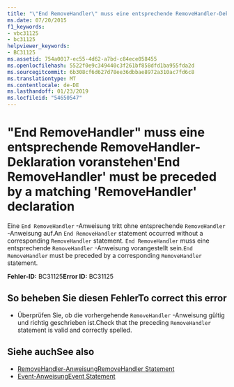 ```yaml
---
title: "\"End RemoveHandler\" muss eine entsprechende RemoveHandler-Deklaration voranstehen"
ms.date: 07/20/2015
f1_keywords:
- vbc31125
- bc31125
helpviewer_keywords:
- BC31125
ms.assetid: 754a0017-ec55-4d62-a7bd-c84ece058455
ms.openlocfilehash: 5522f0e9c349440c3f261bf858dfd1ba955fda2d
ms.sourcegitcommit: 6b308cf6d627d78ee36dbbae8972a310ac7fd6c8
ms.translationtype: MT
ms.contentlocale: de-DE
ms.lasthandoff: 01/23/2019
ms.locfileid: "54650547"
---
```

# <a name="end-removehandler-must-be-preceded-by-a-matching-removehandler-declaration"></a><span data-ttu-id="80d88-102">"End RemoveHandler" muss eine entsprechende RemoveHandler-Deklaration voranstehen</span><span class="sxs-lookup"><span data-stu-id="80d88-102">'End RemoveHandler' must be preceded by a matching 'RemoveHandler' declaration</span></span>
<span data-ttu-id="80d88-103">Eine `End RemoveHandler` -Anweisung tritt ohne entsprechende `RemoveHandler` -Anweisung auf.</span><span class="sxs-lookup"><span data-stu-id="80d88-103">An `End RemoveHandler` statement occurred without a corresponding `RemoveHandler` statement.</span></span> <span data-ttu-id="80d88-104">`End RemoveHandler` muss eine entsprechende `RemoveHandler` -Anweisung vorangestellt sein.</span><span class="sxs-lookup"><span data-stu-id="80d88-104">`End RemoveHandler` must be preceded by a corresponding `RemoveHandler` statement.</span></span>  
  
 <span data-ttu-id="80d88-105">**Fehler-ID:** BC31125</span><span class="sxs-lookup"><span data-stu-id="80d88-105">**Error ID:** BC31125</span></span>  
  
## <a name="to-correct-this-error"></a><span data-ttu-id="80d88-106">So beheben Sie diesen Fehler</span><span class="sxs-lookup"><span data-stu-id="80d88-106">To correct this error</span></span>  
  
-   <span data-ttu-id="80d88-107">Überprüfen Sie, ob die vorhergehende `RemoveHandler` -Anweisung gültig und richtig geschrieben ist.</span><span class="sxs-lookup"><span data-stu-id="80d88-107">Check that the preceding `RemoveHandler` statement is valid and correctly spelled.</span></span>  
  
## <a name="see-also"></a><span data-ttu-id="80d88-108">Siehe auch</span><span class="sxs-lookup"><span data-stu-id="80d88-108">See also</span></span>
- [<span data-ttu-id="80d88-109">RemoveHandler-Anweisung</span><span class="sxs-lookup"><span data-stu-id="80d88-109">RemoveHandler Statement</span></span>](../../visual-basic/language-reference/statements/removehandler-statement.md)
- [<span data-ttu-id="80d88-110">Event-Anweisung</span><span class="sxs-lookup"><span data-stu-id="80d88-110">Event Statement</span></span>](../../visual-basic/language-reference/statements/event-statement.md)
